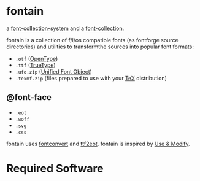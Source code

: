 fontain
=======

a [font-collection-system](https://github.com/lafkon/fontain) 
and a [font-collection](http://fountain.x).


fontain is a collection of f/l/os compatible fonts (as fontforge 
source directories) and utilities to transformthe sources into 
popular font formats:

- `.otf` ([OpenType](http://en.wikipedia.org/wiki/OpenType))
- `.ttf` ([TrueType](http://en.wikipedia.org/wiki/TrueType))
- `.ufo.zip` ([Unified Font Object](http://unifiedfontobject.org/))
- `.texmf.zip` (files prepared to use with your [TeX](http://en.wikipedia.org/wiki/TeX) distribution)

@font-face
----------
- `.eot`
- `.woff`
- `.svg`
- `.css`

fontain uses [fontconvert](https://gitorious.org/manufacturaindhacks/tinytypetools/source/fontconvert) and 
[ttf2eot](https://github.com/metaflop/ttf2eot). fontain is inspired by [Use & Modify](http://usemodify.com/).



Required Software
=================



